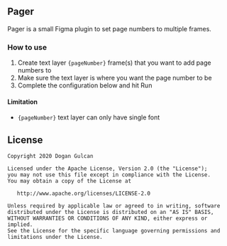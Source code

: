 ## Pager
Pager is a small Figma plugin to set page numbers to multiple frames.

### How to use
1. Create text layer `{pageNumber}` frame(s) that you want to add page numbers to
2. Make sure the text layer is where you want the page number to be
3. Complete the configuration below and hit Run

#### Limitation
- `{pageNumber}` text layer can only have single font

License
-------

    Copyright 2020 Dogan Gulcan

    Licensed under the Apache License, Version 2.0 (the "License");
    you may not use this file except in compliance with the License.
    You may obtain a copy of the License at

       http://www.apache.org/licenses/LICENSE-2.0

    Unless required by applicable law or agreed to in writing, software
    distributed under the License is distributed on an "AS IS" BASIS,
    WITHOUT WARRANTIES OR CONDITIONS OF ANY KIND, either express or implied.
    See the License for the specific language governing permissions and
    limitations under the License.
